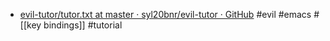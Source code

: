 * [evil-tutor/tutor.txt at master · syl20bnr/evil-tutor · GitHub](https://github.com/syl20bnr/evil-tutor/blob/master/tutor.txt) #evil #emacs #[[key bindings]] #tutorial
